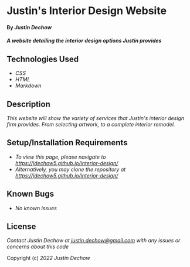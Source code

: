 # Justin's Interior Design Website

#### By _**Justin Dechow**_

#### _A website detailing the interior design options Justin provides_

## Technologies Used

* _CSS_
* _HTML_
* _Markdown_

## Description

_This website will show the variety of services that Justin's interior design firm provides. From selecting artwork, to a complete interior remodel._

## Setup/Installation Requirements

* _To view this page, please navigate to <https://jdechow5.github.io/interior-design/>_
* _Alternatively, you may clone the repository at <https://jdechow5.github.io/interior-design/>_


## Known Bugs

* _No known issues_


## License

_Contact Justin Dechow at justin.dechow@gmail.com with any issues or concerns about this code_

Copyright (c) _2022_ _Justin Dechow_